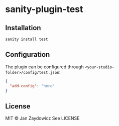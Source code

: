 # sanity-plugin-test

## Installation

```
sanity install test
```

## Configuration

The plugin can be configured through `<your-studio-folder>/config/test.json`:

```json
{
  "add-config": "here"
}
```

## License

MIT © Jan Zaydowicz
See LICENSE